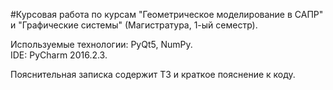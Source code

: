 #Курсовая работа по курсам "Геометрическое моделирование в САПР" и "Графические системы" (Магистратура, 1-ый семестр).

Используемые технологии: PyQt5, NumPy.  
IDE: PyCharm 2016.2.3.

Пояснительная записка содержит ТЗ и краткое пояснение к коду.
